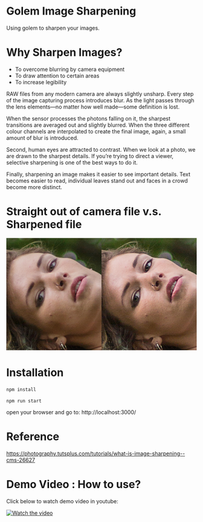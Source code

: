 # Golem Image Sharpening

Using golem to sharpen your images.

# Why Sharpen Images?

- To overcome blurring by camera equipment
- To draw attention to certain areas 
- To increase legibility

RAW files from any modern camera are always slightly unsharp. Every step of the image capturing process introduces blur. As the light passes through the lens elements—no matter how well made—some definition is lost. 

When the sensor processes the photons falling on it, the sharpest transitions are averaged out and slightly blurred. When the three different colour channels are interpolated to create the final image, again, a small amount of blur is introduced.

Second, human eyes are attracted to contrast. When we look at a photo, we are drawn to the sharpest details. If you’re trying to direct a viewer, selective sharpening is one of the best ways to do it.

Finally, sharpening an image makes it easier to see important details. Text becomes easier to read, individual leaves stand out and faces in a crowd become more distinct.

# Straight out of camera file     v.s.    Sharpened file
![golem](./vs.jpg)

# Installation
```
npm install
```
```
npm run start
```
open your browser and go to:
http://localhost:3000/

# Reference 
https://photography.tutsplus.com/tutorials/what-is-image-sharpening--cms-26627

# Demo Video : How to use? 

Click below to watch demo video in youtube:

[![Watch the video](https://img.youtube.com/vi/Y95OLHVt9G0/hqdefault.jpg)](https://youtu.be/Y95OLHVt9G0)

